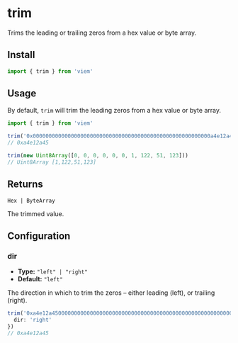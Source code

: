 # trim

Trims the leading or trailing zeros from a hex value or byte array.

## Install

```ts
import { trim } from 'viem'
```

## Usage

By default, `trim` will trim the leading zeros from a hex value or byte array.

```ts
import { trim } from 'viem'

trim('0x00000000000000000000000000000000000000000000000000000000a4e12a45')
// 0xa4e12a45

trim(new Uint8Array([0, 0, 0, 0, 0, 0, 1, 122, 51, 123]))
// Uint8Array [1,122,51,123]
```

## Returns

`Hex | ByteArray`

The trimmed value.

## Configuration

### dir

- **Type:** `"left" | "right"`
- **Default:** `"left"`

The direction in which to trim the zeros – either leading (left), or trailing (right).

```ts
trim('0xa4e12a4500000000000000000000000000000000000000000000000000000000', {
  dir: 'right'
})
// 0xa4e12a45
```

